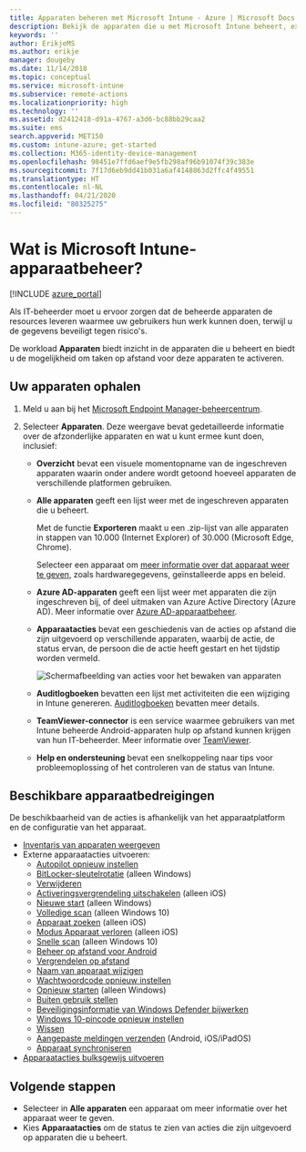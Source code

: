 ```yaml
---
title: Apparaten beheren met Microsoft Intune - Azure | Microsoft Docs
description: Bekijk de apparaten die u met Microsoft Intune beheert, exporteer een lijst met apparaten naar de CSV-indeling, bekijk apparaten die zijn gekoppeld aan Azure Active Directory, bekijk een wijzigingenlogboek van acties op het apparaat, gebruik TeamViewer-Connector waarmee IT-beheerders op afstand problemen met Android-apparaten kunnen oplossen en bekijk alle acties die u op uw apparaten kunt uitvoeren.
keywords: ''
author: ErikjeMS
ms.author: erikje
manager: dougeby
ms.date: 11/14/2018
ms.topic: conceptual
ms.service: microsoft-intune
ms.subservice: remote-actions
ms.localizationpriority: high
ms.technology: ''
ms.assetid: d2412418-d91a-4767-a3d6-bc88bb29caa2
ms.suite: ems
search.appverid: MET150
ms.custom: intune-azure; get-started
ms.collection: M365-identity-device-management
ms.openlocfilehash: 98451e7ffd6aef9e5fb298af96b91074f39c383e
ms.sourcegitcommit: 7f17d6eb9dd41b031a6af4148863d2ffc4f49551
ms.translationtype: HT
ms.contentlocale: nl-NL
ms.lasthandoff: 04/21/2020
ms.locfileid: "80325275"
---
```

# <a name="what-is-microsoft-intune-device-management"></a>Wat is Microsoft Intune-apparaatbeheer?

[!INCLUDE [azure_portal](../includes/azure_portal.md)]

Als IT-beheerder moet u ervoor zorgen dat de beheerde apparaten de resources leveren waarmee uw gebruikers hun werk kunnen doen, terwijl u de gegevens beveiligt tegen risico's.

De workload **Apparaten** biedt inzicht in de apparaten die u beheert en biedt u de mogelijkheid om taken op afstand voor deze apparaten te activeren.

## <a name="get-to-your-devices"></a>Uw apparaten ophalen

1. Meld u aan bij het [Microsoft Endpoint Manager-beheercentrum](https://go.microsoft.com/fwlink/?linkid=2109431).
3. Selecteer **Apparaten**. Deze weergave bevat gedetailleerde informatie over de afzonderlijke apparaten en wat u kunt ermee kunt doen, inclusief:

   - **Overzicht** bevat een visuele momentopname van de ingeschreven apparaten waarin onder andere wordt getoond hoeveel apparaten de verschillende platformen gebruiken.
   - **Alle apparaten** geeft een lijst weer met de ingeschreven apparaten die u beheert.

     Met de functie **Exporteren** maakt u een .zip-lijst van alle apparaten in stappen van 10.000 (Internet Explorer) of 30.000 (Microsoft Edge, Chrome).

     Selecteer een apparaat om [meer informatie over dat apparaat weer te geven](device-inventory.md), zoals hardwaregegevens, geïnstalleerde apps en beleid.

   - **Azure AD-apparaten** geeft een lijst weer met apparaten die zijn ingeschreven bij, of deel uitmaken van Azure Active Directory (Azure AD). Meer informatie over [Azure AD-apparaatbeheer](https://docs.microsoft.com/azure/active-directory/device-management-introduction).
   - **Apparaatacties** bevat een geschiedenis van de acties op afstand die zijn uitgevoerd op verschillende apparaten, waarbij de actie, de status ervan, de persoon die de actie heeft gestart en het tijdstip worden vermeld.

     ![Schermafbeelding van acties voor het bewaken van apparaten](./media/device-management/monitor-device-actions.png)

   - **Auditlogboeken** bevatten een lijst met activiteiten die een wijziging in Intune genereren. [Auditlogboeken](../fundamentals/monitor-audit-logs.md) bevatten meer details.
   - **TeamViewer-connector** is een service waarmee gebruikers van met Intune beheerde Android-apparaten hulp op afstand kunnen krijgen van hun IT-beheerder. Meer informatie over [TeamViewer](teamviewer-support.md).
   - **Help en ondersteuning** bevat een snelkoppeling naar tips voor probleemoplossing of het controleren van de status van Intune.

## <a name="available-device-actions"></a>Beschikbare apparaatbedreigingen
De beschikbaarheid van de acties is afhankelijk van het apparaatplatform en de configuratie van het apparaat.

- [Inventaris van apparaten weergeven](device-inventory.md)
- Externe apparaatacties uitvoeren:
  - [Autopilot opnieuw instellen](https://docs.microsoft.com/windows/deployment/windows-autopilot/windows-autopilot-reset#reset-devices-with-remote-windows-autopilot-reset)
  - [BitLocker-sleutelrotatie](../protect/encrypt-devices.md#rotate-bitlocker-recovery-keys) (alleen Windows)
  - [Verwijderen](devices-wipe.md#delete-devices-from-the-intune-portal)
  - [Activeringsvergrendeling uitschakelen](device-activation-lock-disable.md) (alleen iOS)
  - [Nieuwe start](device-fresh-start.md) (alleen Windows)
  - [Volledige scan](../configuration/device-restrictions-windows-10.md#microsoft-defender-antivirus) (alleen Windows 10)
  - [Apparaat zoeken](device-locate.md) (alleen iOS)
  - [Modus Apparaat verloren](device-lost-mode.md) (alleen iOS)
  - [Snelle scan](../configuration/device-restrictions-windows-10.md#microsoft-defender-antivirus) (alleen Windows 10)
  - [Beheer op afstand voor Android](teamviewer-support.md)
  - [Vergrendelen op afstand](device-remote-lock.md)
  - [Naam van apparaat wijzigen](device-rename.md)
  - [Wachtwoordcode opnieuw instellen](device-passcode-reset.md)
  - [Opnieuw starten](device-restart.md) (alleen Windows)
  - [Buiten gebruik stellen](devices-wipe.md#retire)
  - [Beveiligingsinformatie van Windows Defender bijwerken](https://docs.microsoft.com/windows/security/threat-protection/windows-defender-antivirus/manage-protection-updates-windows-defender-antivirus)
  - [Windows 10-pincode opnieuw instellen](device-windows-pin-reset.md)
  - [Wissen](devices-wipe.md#wipe)
  - [Aangepaste meldingen verzenden](custom-notifications.md#send-a-custom-notification-to-a-single-device) (Android, iOS/iPadOS)
  - [Apparaat synchroniseren](device-sync.md)
- [Apparaatacties bulksgewijs uitvoeren](bulk-device-actions.md)

## <a name="next-steps"></a>Volgende stappen

- Selecteer in **Alle apparaten** een apparaat om meer informatie over het apparaat weer te geven.
- Kies **Apparaatacties** om de status te zien van acties die zijn uitgevoerd op apparaten die u beheert.

